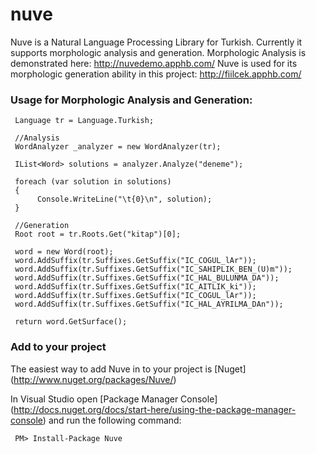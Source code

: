 nuve
====
Nuve is a Natural Language Processing Library for Turkish. Currently it supports morphologic analysis and generation. 
Morphologic Analysis is demonstrated here: http://nuvedemo.apphb.com/
Nuve is used for its morphologic generation ability in this project: http://fiilcek.apphb.com/

### Usage for Morphologic Analysis and Generation:
     
     Language tr = Language.Turkish;
     
     //Analysis
     WordAnalyzer _analyzer = new WordAnalyzer(tr);
     
     IList<Word> solutions = analyzer.Analyze("deneme");
     
     foreach (var solution in solutions)
     {    
          Console.WriteLine("\t{0}\n", solution);
     }

     //Generation
     Root root = tr.Roots.Get("kitap")[0];
     
     word = new Word(root);
     word.AddSuffix(tr.Suffixes.GetSuffix("IC_COGUL_lAr"));
     word.AddSuffix(tr.Suffixes.GetSuffix("IC_SAHIPLIK_BEN_(U)m"));
     word.AddSuffix(tr.Suffixes.GetSuffix("IC_HAL_BULUNMA_DA"));
     word.AddSuffix(tr.Suffixes.GetSuffix("IC_AITLIK_ki"));
     word.AddSuffix(tr.Suffixes.GetSuffix("IC_COGUL_lAr"));
     word.AddSuffix(tr.Suffixes.GetSuffix("IC_HAL_AYRILMA_DAn"));
     
     return word.GetSurface();

### Add to your project

The easiest way to add Nuve in to your project is [Nuget] (http://www.nuget.org/packages/Nuve/)

In Visual Studio open [Package Manager Console] (http://docs.nuget.org/docs/start-here/using-the-package-manager-console) and run the following command:
     
     PM> Install-Package Nuve

